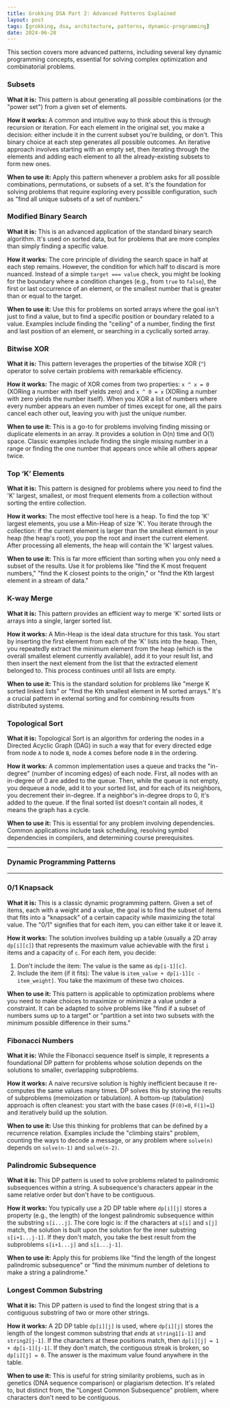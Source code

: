 ```yaml
---
title: Grokking DSA Part 2: Advanced Patterns Explained
layout: post
tags: [grokking, dsa, architecture, patterns, dynamic-programming]
date: 2024-06-28
---
```


This section covers more advanced patterns, including several key dynamic programming concepts, essential for solving complex optimization and combinatorial problems.

### Subsets

**What it is:** This pattern is about generating all possible combinations (or the "power set") from a given set of elements.

**How it works:** A common and intuitive way to think about this is through recursion or iteration. For each element in the original set, you make a decision: either include it in the current subset you're building, or don't. This binary choice at each step generates all possible outcomes. An iterative approach involves starting with an empty set, then iterating through the elements and adding each element to all the already-existing subsets to form new ones.

**When to use it:** Apply this pattern whenever a problem asks for all possible combinations, permutations, or subsets of a set. It's the foundation for solving problems that require exploring every possible configuration, such as "find all unique subsets of a set of numbers."

### Modified Binary Search

**What it is:** This is an advanced application of the standard binary search algorithm. It's used on sorted data, but for problems that are more complex than simply finding a specific value.

**How it works:** The core principle of dividing the search space in half at each step remains. However, the condition for which half to discard is more nuanced. Instead of a simple `target === value` check, you might be looking for the boundary where a condition changes (e.g., from `true` to `false`), the first or last occurrence of an element, or the smallest number that is greater than or equal to the target.

**When to use it:** Use this for problems on sorted arrays where the goal isn't just to find a value, but to find a specific position or boundary related to a value. Examples include finding the "ceiling" of a number, finding the first and last position of an element, or searching in a cyclically sorted array.

### Bitwise XOR

**What it is:** This pattern leverages the properties of the bitwise XOR (`^`) operator to solve certain problems with remarkable efficiency.

**How it works:** The magic of XOR comes from two properties: `x ^ x = 0` (XORing a number with itself yields zero) and `x ^ 0 = x` (XORing a number with zero yields the number itself). When you XOR a list of numbers where every number appears an even number of times except for one, all the pairs cancel each other out, leaving you with just the unique number.

**When to use it:** This is a go-to for problems involving finding missing or duplicate elements in an array. It provides a solution in O(n) time and O(1) space. Classic examples include finding the single missing number in a range or finding the one number that appears once while all others appear twice.

### Top ‘K’ Elements

**What it is:** This pattern is designed for problems where you need to find the 'K' largest, smallest, or most frequent elements from a collection without sorting the entire collection.

**How it works:** The most effective tool here is a heap. To find the top 'K' largest elements, you use a Min-Heap of size 'K'. You iterate through the collection: if the current element is larger than the smallest element in your heap (the heap's root), you pop the root and insert the current element. After processing all elements, the heap will contain the 'K' largest values.

**When to use it:** This is far more efficient than sorting when you only need a subset of the results. Use it for problems like "find the K most frequent numbers," "find the K closest points to the origin," or "find the Kth largest element in a stream of data."

### K-way Merge

**What it is:** This pattern provides an efficient way to merge 'K' sorted lists or arrays into a single, larger sorted list.

**How it works:** A Min-Heap is the ideal data structure for this task. You start by inserting the first element from each of the 'K' lists into the heap. Then, you repeatedly extract the minimum element from the heap (which is the overall smallest element currently available), add it to your result list, and then insert the next element from the list that the extracted element belonged to. This process continues until all lists are empty.

**When to use it:** This is the standard solution for problems like "merge K sorted linked lists" or "find the Kth smallest element in M sorted arrays." It's a crucial pattern in external sorting and for combining results from distributed systems.

### Topological Sort

**What it is:** Topological Sort is an algorithm for ordering the nodes in a Directed Acyclic Graph (DAG) in such a way that for every directed edge from node `A` to node `B`, node `A` comes before node `B` in the ordering.

**How it works:** A common implementation uses a queue and tracks the "in-degree" (number of incoming edges) of each node. First, all nodes with an in-degree of 0 are added to the queue. Then, while the queue is not empty, you dequeue a node, add it to your sorted list, and for each of its neighbors, you decrement their in-degree. If a neighbor's in-degree drops to 0, it's added to the queue. If the final sorted list doesn't contain all nodes, it means the graph has a cycle.

**When to use it:** This is essential for any problem involving dependencies. Common applications include task scheduling, resolving symbol dependencies in compilers, and determining course prerequisites.

---
### Dynamic Programming Patterns
---

### 0/1 Knapsack

**What it is:** This is a classic dynamic programming pattern. Given a set of items, each with a weight and a value, the goal is to find the subset of items that fits into a "knapsack" of a certain capacity while maximizing the total value. The "0/1" signifies that for each item, you can either take it or leave it.

**How it works:** The solution involves building up a table (usually a 2D array `dp[i][c]`) that represents the maximum value achievable with the first `i` items and a capacity of `c`. For each item, you decide:
1.  Don't include the item: The value is the same as `dp[i-1][c]`.
2.  Include the item (if it fits): The value is `item_value + dp[i-1][c - item_weight]`.
You take the maximum of these two choices.

**When to use it:** This pattern is applicable to optimization problems where you need to make choices to maximize or minimize a value under a constraint. It can be adapted to solve problems like "find if a subset of numbers sums up to a target" or "partition a set into two subsets with the minimum possible difference in their sums."

### Fibonacci Numbers

**What it is:** While the Fibonacci sequence itself is simple, it represents a foundational DP pattern for problems whose solution depends on the solutions to smaller, overlapping subproblems.

**How it works:** A naive recursive solution is highly inefficient because it re-computes the same values many times. DP solves this by storing the results of subproblems (memoization or tabulation). A bottom-up (tabulation) approach is often cleanest: you start with the base cases (`F(0)=0`, `F(1)=1`) and iteratively build up the solution.

**When to use it:** Use this thinking for problems that can be defined by a recurrence relation. Examples include the "climbing stairs" problem, counting the ways to decode a message, or any problem where `solve(n)` depends on `solve(n-1)` and `solve(n-2)`.

### Palindromic Subsequence

**What it is:** This DP pattern is used to solve problems related to palindromic subsequences within a string. A subsequence's characters appear in the same relative order but don't have to be contiguous.

**How it works:** You typically use a 2D DP table where `dp[i][j]` stores a property (e.g., the length) of the longest palindromic subsequence within the substring `s[i...j]`. The core logic is: if the characters at `s[i]` and `s[j]` match, the solution is built upon the solution for the inner substring `s[i+1...j-1]`. If they don't match, you take the best result from the subproblems `s[i+1...j]` and `s[i...j-1]`.

**When to use it:** Apply this for problems like "find the length of the longest palindromic subsequence" or "find the minimum number of deletions to make a string a palindrome."

### Longest Common Substring

**What it is:** This DP pattern is used to find the longest string that is a contiguous substring of two or more other strings.

**How it works:** A 2D DP table `dp[i][j]` is used, where `dp[i][j]` stores the length of the longest common substring that *ends* at `string1[i-1]` and `string2[j-1]`. If the characters at these positions match, then `dp[i][j] = 1 + dp[i-1][j-1]`. If they don't match, the contiguous streak is broken, so `dp[i][j] = 0`. The answer is the maximum value found anywhere in the table.

**When to use it:** This is useful for string similarity problems, such as in genetics (DNA sequence comparison) or plagiarism detection. It's related to, but distinct from, the "Longest Common Subsequence" problem, where characters don't need to be contiguous.
